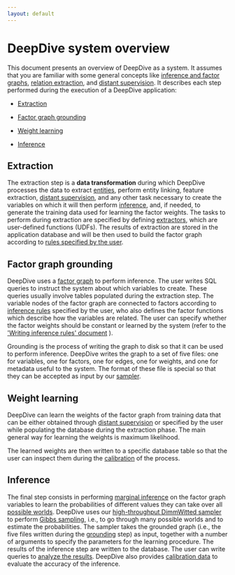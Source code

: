 ```yaml
---
layout: default
---
```


# DeepDive system overview

This document presents an overview of DeepDive as a system. It assumes that you
are familiar with some general concepts like [inference and factor
graphs](../general/inference.html), [relation
extraction](../general/relation_extraction.html), and [distant
supervision](../general/distant_supervision.html). It describes each step
performed during the execution of a DeepDive application:

- [Extraction](#extraction)

- [Factor graph grounding](#grounding)
  
- [Weight learning](#weight)

- [Inference](#inference)

## <a name="extraction" href="#"></a> Extraction

The extraction step is a **data transformation** during which DeepDive processes
the data to extract [entities](../general/relation_extraction.html#entity), perform
entity linking, feature extraction, [distant
supervision](../general/distant_supervision.html), and any other task
necessary to create the variables on which it will then perform
[inference](../general/inference.html), and, if needed, to generate the training
data used for learning the factor weights. The tasks to perform during
extraction are specified by defining [extractors](extractors.html), which are
user-defined functions (UDFs). The results of extraction are stored in the
application database and will be then used to build the factor graph according
to [rules specified by the user](inference_rules.html).

## <a name="grounding" href="#"></a> Factor graph grounding

DeepDive uses a [factor graph](../general/inference.html) to perform
inference. The user writes SQL queries to instruct the system about
which variables to create. These queries usually involve tables populated during
the extraction step. The variable nodes of the factor graph are connected to
factors according to [inference rules](inference_rules.html) specified by the
user, who also defines the factor functions which describe how the variables are
related. The user can specify whether the factor weights should be constant or
learned by the system (refer to the ['Writing inference rules'
document](inference_rules.html) ). 

Grounding is the process of writing the graph to disk so that it can be used to
perform inference. DeepDive writes the graph to a set of five files: one for
variables, one for factors, one for edges, one for weights, and one for metadata
useful to the system. The format of these file is special so that they can be
accepted as input by our [sampler](sampler.html).

## <a name="weight" href="#"></a> Weight learning

DeepDive can learn the weights of the factor graph from training data that can
be either obtained through [distant
supervision](../general/distant_supervision.html) or specified by the user while
populating the database during the extraction phase. The main general way for 
learning the weights is maximum likelihood.


The learned weights are then written to a specific database table so that the
user can inspect them during the [calibration](calibration.html) of the process.

## <a name="inference" href="#"></a> Inference

The final step consists in performing [marginal
inference](../general/inference.html#marginal) on the factor graph variables to
learn the probabilities of different values they can take over all [possible
worlds](../general/inference.html#possibleworlds). DeepDive uses our
[high-throughput DimmWitted sampler](sampler.html) to perform [Gibbs
sampling](../general/inference.html#gibbs), i.e., to go through many possible
worlds and to estimate the probabilities. The sampler takes the grounded
graph (i.e., the five files written during the [grounding](#grounding) step) as
input, together with a number of arguments to specify the parameters for the
learning procedure. The results of the inference step are written to the
database. The user can write queries to [analyze the
results](running.html#results). DeepDive also provides [calibration
data](calibration.html) to evaluate the accuracy of the inference.

<!-- TODO (All) Anything else we should add ? -->

